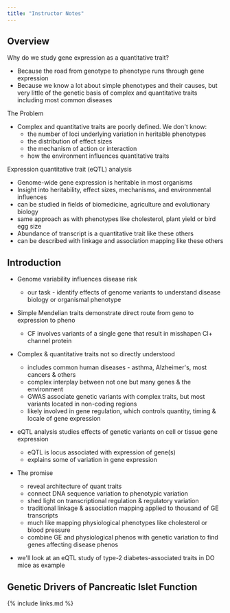 ```yaml
---
title: "Instructor Notes"
---
```


## Overview

Why do we study gene expression as a quantitative trait?
  *   Because the road from genotype to phenotype runs through gene expression
  *   Because we know a lot about simple phenotypes and their causes, but very
        little of the genetic basis of complex and quantitative traits including most
        common diseases
        
The Problem
  *   Complex and quantitative traits are poorly defined. We don't know:
      *   the number of loci underlying variation in heritable phenotypes
      *   the distribution of effect sizes
      *   the mechanism of action or interaction
      *   how the environment influences quantitative traits
        
Expression quantitative trait (eQTL) analysis
  *   Genome-wide gene expression is heritable in most organisms
  *   Insight into heritability, effect sizes, mechanisms, and environmental influences
  *   can be studied in fields of biomedicine, agriculture and evolutionary biology 
  *   same approach as with phenotypes like cholesterol, plant yield or bird egg size 
  *   Abundance of transcript is a quantitative trait like these others
  *   can be described with linkage and association mapping like these others

## Introduction

*   Genome variability influences disease risk
    * our task - identify effects of genome variants to understand disease biology 
      or organismal phenotype
      
*   Simple Mendelian traits demonstrate direct route from geno to expression to pheno 
    * CF involves variants of a single gene that result in misshapen Cl+ channel protein
    
*   Complex & quantitative traits not so directly understood
    * includes common human diseases - asthma, Alzheimer's, most cancers & others
    * complex interplay between not one but many genes & the environment
    * GWAS associate genetic variants with complex traits, but most variants located in
      non-coding regions
    * likely involved in gene regulation, which controls quantity, timing &
      locale of gene expression 
      
*   eQTL analysis studies effects of genetic variants on cell or tissue gene expression
    * eQTL is locus associated with expression of gene(s)
    * explains some of variation in gene expression
    
* The promise
    * reveal architecture of quant traits
    * connect DNA sequence variation to phenotypic variation
    * shed light on transcriptional regulation & regulatory variation
    * traditional linkage & association mapping applied to thousand of GE transcripts
    * much like mapping physiological phenotypes like cholesterol or blood pressure
    * combine GE and physiological phenos with genetic variation to find genes 
    affecting disease phenos
    
* we'll look at an eQTL study of type-2 diabetes-associated traits in DO mice as example

## Genetic Drivers of Pancreatic Islet Function




{% include links.md %}
